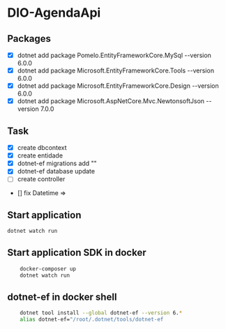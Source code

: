 # DIO-AgendaApi

## Packages
- [x] dotnet add package Pomelo.EntityFrameworkCore.MySql --version 6.0.0
- [x] dotnet add package Microsoft.EntityFrameworkCore.Tools --version 6.0.0
- [x] dotnet add package Microsoft.EntityFrameworkCore.Design --version 6.0.0
- [x] dotnet add package Microsoft.AspNetCore.Mvc.NewtonsoftJson --version 7.0.0

## Task
- [x] create dbcontext
- [x] create entidade
- [x] dotnet-ef migrations add ""
- [x] dotnet-ef database update
- [ ] create controller
- [] fix Datetime =>

## Start application

```bash
dotnet watch run

```
## Start application SDK in docker

```bash
    docker-composer up
    dotnet watch run
```
## dotnet-ef in docker shell

```bash
    dotnet tool install --global dotnet-ef --version 6.*
    alias dotnet-ef="/root/.dotnet/tools/dotnet-ef
```